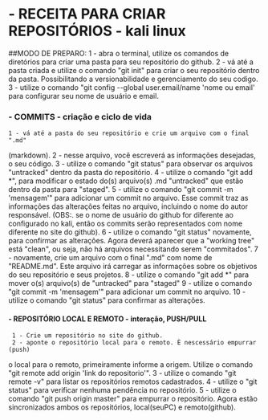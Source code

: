 # - RECEITA PARA CRIAR REPOSITÓRIOS - kali linux
##MODO DE PREPARO:
  1 - abra o terminal, utilize os comandos de diretórios para criar uma
  pasta para seu repositório do github.
  2 - vá até a pasta criada e utilize o comando "git init" para criar o seu 
repositório dentro da pasta. Possibilitando a versionabilidade e 
gerenciamento do seu codigo.
  3 - utilize o comando "git config --global user.email/name 'nome ou email'
para configurar seu nome de usuário e email.

### - COMMITS - criação e ciclo de vida
    1 - vá até a pasta do seu repositório e crie um arquivo com o final ".md"
(markdown).
    2 - nesse arquivo, você escreverá as informações desejadas, o seu código.
    3 - utilize o comando "git status" para observar os arquivos "untracked"
dentro da pasta do repositório.
    4 - utilize o comando "git add *", para modificar o estado do(s) arquivo(s)
.md "untracked" que estão dentro da pasta para "staged".
    5 - utilize o comando "git commit -m 'mensagem'" para adicionar um
commit no arquivo. Esse commit traz as informações das alterações feitas
no arquivo, incluindo o nome do autor responsável. (OBS:. se o nome de
usuário do github for diferente ao configurado no kali, então os commits
serão representados com nome diferente no site do github).
    6 - utilize o comando "git status" novamente, para confirmar as alterações.
Agora deverá aparecer que a "working tree" está "clean", ou seja, não há
arquivos necessitando serem "commitados".
    7 - novamente, crie um arquivo com o final ".md" com nome de "README.md". 
Este arquivo irá carregar as informações sobre os objetivos do seu repositório
e seus projetos.
    8 - utilize o comando "git add *" para mover o(s) arquivo(s) de "untracked" para
"staged"
    9 - utilize o comando "git commit -m 'mensagem'" para adicionar um commit no
arquivo.
    10 - utilize o comando "git status" para confirmar as alterações.

#### - REPOSITÓRIO LOCAL E REMOTO - interação, PUSH/PULL
     1 - Crie um repositório no site do github.
     2 - aponte o repositório local para o remoto. È nescessário empurrar (push)
o local para o remoto, primeiramente informe a origem. Utilize o comando
"git remote add origin 'link do repositorio'".
     3 - utilize o comando "git remote -v" para listar os repositórios remotos
cadastrados.
     4 - utilize o "git status" para verificar nenhuma pendência no repositório.
     5 - utilize o comando "git push origin master" para empurrar o repositório.
Agora estão sincronizados ambos os repositórios, local(seuPC) e remoto(github).
